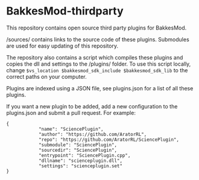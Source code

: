 # BakkesMod-thirdparty
This repository contains open source third party plugins for BakkesMod. 

/sources/ contains links to the source code of these plugins. Submodules are used for easy updating of this repository.

The repository also contains a script which compiles these plugins and copies the dll and settings to the /plugins/ folder.
To use this script locally, change ```$vs_location $bakkesmod_sdk_include $bakkesmod_sdk_lib``` to the correct paths on your computer.

Plugins are indexed using a JSON file, see plugins.json for a list of all these plugins.

If you want a new plugin to be added, add a new configuration to the plugins.json and submit a pull request. For example: 
```
{
            "name": "SciencePlugin",
            "author": "https://github.com/AratorRL",
            "repo": "https://github.com/AratorRL/SciencePlugin",
            "submodule": "SciencePlugin",
            "sourcedir": "SciencePlugin",
            "entrypoint": "SciencePlugin.cpp",
            "dllname": "scienceplugin.dll",
            "settings": "scienceplugin.set"
}
```
